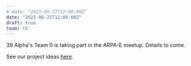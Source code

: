 ```yaml
---
# date: "2023-06-27T12:00:00Z"
date: "2023-06-25T12:00:00Z"
draft: true
team: t0
---
```

39 Alpha's Team 0 is taking part in the ARPA-E meetup. Details to come.

See our project ideas [here](/team/activities/2023-06-29-team-0-explores-hydrogen).
